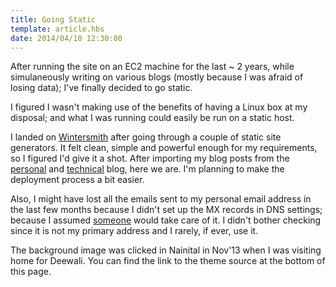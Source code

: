 ```yaml
---
title: Going Static
template: article.hbs
date: 2014/04/10 12:30:00
---
```

After running the site on an EC2 machine for the last ~ 2 years, while simulaneously writing on various blogs (mostly because I was afraid of losing data); I've finally decided to go static.

I figured I wasn't making use of the benefits of having a Linux box at my disposal; and what I was running could easily be run on a static host.

I landed on [Wintersmith](http://wintersmith.io) after going through a couple of static site generators. It felt clean, simple and powerful enough for my requirements, so I figured I'd give it a shot. After importing my blog posts from the [personal](http://blog.bhashkar.me) and [technical](http://rockerhome.wordpress.com) blog, here we are. I'm planning to make the deployment process a bit easier.

Also, I might have lost all the emails sent to my personal email address in the last few months because I didn't set up the MX records in DNS settings; because I assumed [someone](http://iwantmyname.com) would take care of it. I didn't bother checking since it is not my primary address and I rarely, if ever, use it.

The background image was clicked in Nainital in Nov'13 when I was visiting home for Deewali. You can find the link to the theme source at the bottom of this page.